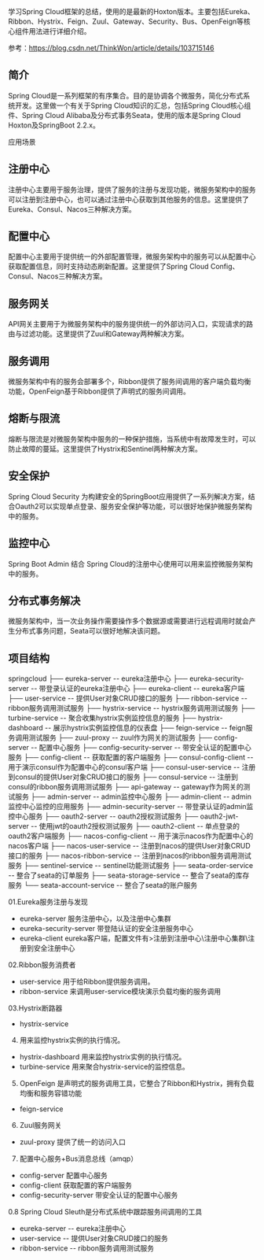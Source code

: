 学习Spring Cloud框架的总结，使用的是最新的Hoxton版本。主要包括Eureka、Ribbon、Hystrix、Feign、Zuul、Gateway、Security、Bus、OpenFeign等核心组件用法进行详细介绍。

参考：https://blog.csdn.net/ThinkWon/article/details/103715146
## 简介
Spring Cloud是一系列框架的有序集合。目的是协调各个微服务，简化分布式系统开发。这里做一个有关于Spring Cloud知识的汇总，包括Spring Cloud核心组件、Spring Cloud Alibaba及分布式事务Seata，使用的版本是Spring Cloud Hoxton及SpringBoot 2.2.x。

应用场景
## 注册中心
注册中心主要用于服务治理，提供了服务的注册与发现功能，微服务架构中的服务可以注册到注册中心，也可以通过注册中心获取到其他服务的信息。这里提供了Eureka、Consul、Nacos三种解决方案。

## 配置中心
配置中心主要用于提供统一的外部配置管理，微服务架构中的服务可以从配置中心获取配置信息，同时支持动态刷新配置。这里提供了Spring Cloud Config、Consul、Nacos三种解决方案。

## 服务网关
API网关主要用于为微服务架构中的服务提供统一的外部访问入口，实现请求的路由与过滤功能。这里提供了Zuul和Gateway两种解决方案。

## 服务调用
微服务架构中有的服务会部署多个，Ribbon提供了服务间调用的客户端负载均衡功能，OpenFeign基于Ribbon提供了声明式的服务间调用。

## 熔断与限流
熔断与限流是对微服务架构中服务的一种保护措施，当系统中有故障发生时，可以防止故障的蔓延。这里提供了Hystrix和Sentinel两种解决方案。

## 安全保护
Spring Cloud Security 为构建安全的SpringBoot应用提供了一系列解决方案，结合Oauth2可以实现单点登录、服务安全保护等功能，可以很好地保护微服务架构中的服务。

## 监控中心
Spring Boot Admin 结合 Spring Cloud的注册中心使用可以用来监控微服务架构中的服务。

## 分布式事务解决
微服务架构中，当一次业务操作需要操作多个数据源或需要进行远程调用时就会产生分布式事务问题，Seata可以很好地解决该问题。

## 项目结构
springcloud
├── eureka-server -- eureka注册中心
├── eureka-security-server -- 带登录认证的eureka注册中心
├── eureka-client -- eureka客户端
├── user-service -- 提供User对象CRUD接口的服务
├── ribbon-service -- ribbon服务调用测试服务
├── hystrix-service -- hystrix服务调用测试服务
├── turbine-service -- 聚合收集hystrix实例监控信息的服务
├── hystrix-dashboard -- 展示hystrix实例监控信息的仪表盘
├── feign-service -- feign服务调用测试服务
├── zuul-proxy -- zuul作为网关的测试服务
├── config-server -- 配置中心服务
├── config-security-server -- 带安全认证的配置中心服务
├── config-client -- 获取配置的客户端服务
├── consul-config-client -- 用于演示consul作为配置中心的consul客户端
├── consul-user-service -- 注册到consul的提供User对象CRUD接口的服务
├── consul-service -- 注册到consul的ribbon服务调用测试服务
├── api-gateway -- gateway作为网关的测试服务
├── admin-server -- admin监控中心服务
├── admin-client -- admin监控中心监控的应用服务
├── admin-security-server -- 带登录认证的admin监控中心服务
├── oauth2-server -- oauth2授权测试服务
├── oauth2-jwt-server -- 使用jwt的oauth2授权测试服务
├── oauth2-client -- 单点登录的oauth2客户端服务
├── nacos-config-client -- 用于演示nacos作为配置中心的nacos客户端
├── nacos-user-service -- 注册到nacos的提供User对象CRUD接口的服务
├── nacos-ribbon-service -- 注册到nacos的ribbon服务调用测试服务
├── sentinel-service -- sentinel功能测试服务
├── seata-order-service -- 整合了seata的订单服务
├── seata-storage-service -- 整合了seata的库存服务
└── seata-account-service -- 整合了seata的账户服务



01.Eureka服务注册与发现
- eureka-server 服务注册中心，以及注册中心集群
- eureka-security-server 带登陆认证的安全注册服务中心
- eureka-client eureka客户端，配置文件有>注册到注册中心\注册中心集群\注册到安全注册中心

02.Ribbon服务消费者
- user-service 用于给Ribbon提供服务调用。
- ribbon-service 来调用user-service模块演示负载均衡的服务调用

03.Hystrix断路器
- hystrix-service 

04. 用来监控hystrix实例的执行情况。
- hystrix-dashboard 用来监控hystrix实例的执行情况。
- turbine-service 用来聚合hystrix-service的监控信息。

05. OpenFeign 是声明式的服务调用工具，它整合了Ribbon和Hystrix，拥有负载均衡和服务容错功能
- feign-service

06. Zuul服务网关
- zuul-proxy 提供了统一的访问入口

07. 配置中心服务+Bus消息总线（amqp） 
- config-server 配置中心服务
- config-client 获取配置的客户端服务
- config-security-server 带安全认证的配置中心服务

0.8 Spring Cloud Sleuth是分布式系统中跟踪服务间调用的工具
- eureka-server -- eureka注册中心
- user-service -- 提供User对象CRUD接口的服务
- ribbon-service -- ribbon服务调用测试服务
